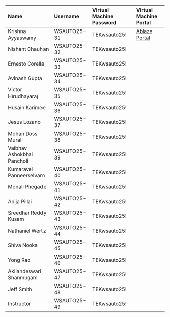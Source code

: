 | Name                       | Username     | Virtual Machine Password | Virtual Machine Portal |
|:---------------------------|:-------------|:-------------------------|:-----------------------|
| Krishna Ayyaswamy          | WSAUTO25-31  | TEKwsauto25!             | [Ablaze Portal](https://my.ablazedesktop.com) |
| Nishant Chauhan            | WSAUTO25-32  | TEKwsauto25!             |                        |
| Ernesto Corella            | WSAUTO25-33  | TEKwsauto25!             |                        |
| Avinash Gupta              | WSAUTO25-34  | TEKwsauto25!             |                        |
| Victor Hirudhayaraj        | WSAUTO25-35  | TEKwsauto25!             |                        |
| Husain Karimee             | WSAUTO25-36  | TEKwsauto25!             |                        |
| Jesus Lozano               | WSAUTO25-37  | TEKwsauto25!             |                        |
| Mohan Doss Murali          | WSAUTO25-38  | TEKwsauto25!             |                        |
| Vaibhav Ashokbhai Pancholi | WSAUTO25-39  | TEKwsauto25!             |                        |
| Kumaravel Panneerselvam    | WSAUTO25-40  | TEKwsauto25!             |                        |
| Monali Phegade             | WSAUTO25-41  | TEKwsauto25!             |                        |
| Anija Pillai               | WSAUTO25-42  | TEKwsauto25!             |                        |
| Sreedhar Reddy Kusam       | WSAUTO25-43  | TEKwsauto25!             |                        |
| Nathaniel Wertz            | WSAUTO25-44  | TEKwsauto25!             |                        |
| Shiva Nooka                | WSAUTO25-45  | TEKwsauto25!             |                        |
| Yong Rao                   | WSAUTO25-46  | TEKwsauto25!             |                        |
| Akilandeswari Shanmugam    | WSAUTO25-47  | TEKwsauto25!             |                        |
| Jeff Smith                 | WSAUTO25-48  | TEKwsauto25!             |                        |
| Instructor                 | WSAUTO25-49  | TEKwsauto25!             |                        |
